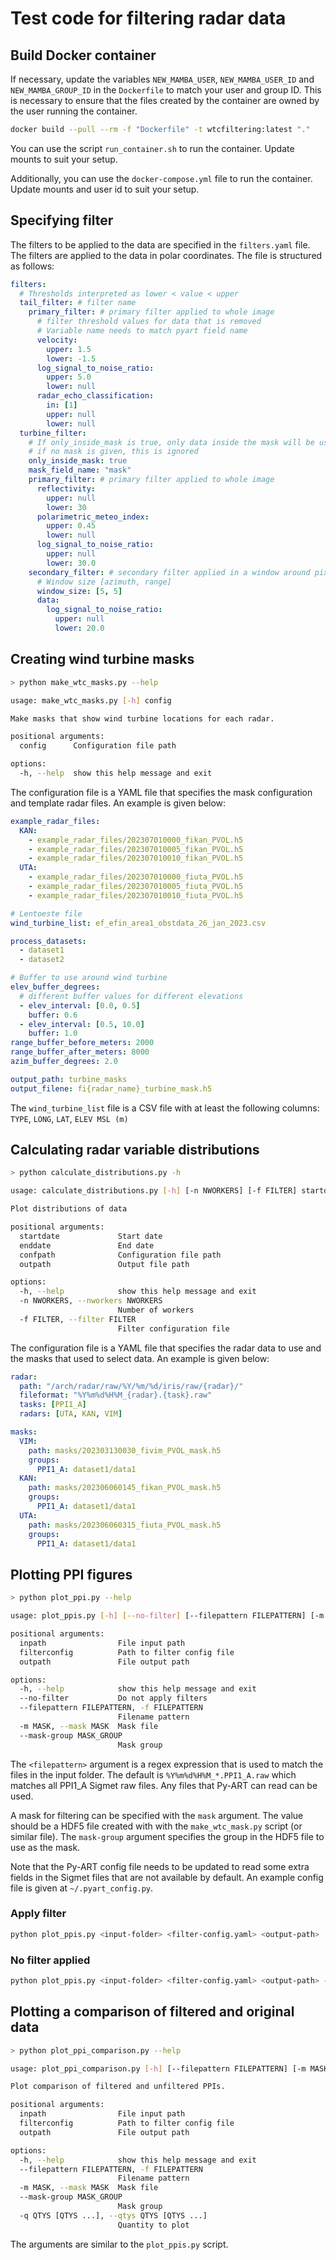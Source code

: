 # Test code for filtering radar data

## Build Docker container

If necessary, update the variables `NEW_MAMBA_USER`, `NEW_MAMBA_USER_ID` and `NEW_MAMBA_GROUP_ID` in the `Dockerfile` to match your user and group ID. This is necessary to ensure that the files created by the container are owned by the user running the container.

```bash
docker build --pull --rm -f "Dockerfile" -t wtcfiltering:latest "."
```

You can use the script `run_container.sh` to run the container. Update mounts to suit your setup.

Additionally, you can use the `docker-compose.yml` file to run the container. Update mounts and user id to suit your setup.

## Specifying filter

The filters to be applied to the data are specified in the `filters.yaml` file. The filters are applied to the data in polar coordinates. The file is structured as follows:

```yaml
filters:
  # Thresholds interpreted as lower < value < upper
  tail_filter: # filter name
    primary_filter: # primary filter applied to whole image
      # filter threshold values for data that is removed
      # Variable name needs to match pyart field name
      velocity:
        upper: 1.5
        lower: -1.5
      log_signal_to_noise_ratio:
        upper: 5.0
        lower: null
      radar_echo_classification:
        in: [1]
        upper: null
        lower: null
  turbine_filter:
    # If only_inside_mask is true, only data inside the mask will be used
    # if no mask is given, this is ignored
    only_inside_mask: true
    mask_field_name: "mask"
    primary_filter: # primary filter applied to whole image
      reflectivity:
        upper: null
        lower: 30
      polarimetric_meteo_index:
        upper: 0.45
        lower: null
      log_signal_to_noise_ratio:
        upper: null
        lower: 30.0
    secondary_filter: # secondary filter applied in a window around pixels removed by primary filter
      # Window size [azimuth, range]
      window_size: [5, 5]
      data:
        log_signal_to_noise_ratio:
          upper: null
          lower: 20.0
```

## Creating wind turbine masks

```bash
> python make_wtc_masks.py --help

usage: make_wtc_masks.py [-h] config

Make masks that show wind turbine locations for each radar.

positional arguments:
  config      Configuration file path

options:
  -h, --help  show this help message and exit

```

The configuration file is a YAML file that specifies the mask configuration and template radar files. An example is given below:

```yaml
example_radar_files:
  KAN:
    - example_radar_files/202307010000_fikan_PVOL.h5
    - example_radar_files/202307010005_fikan_PVOL.h5
    - example_radar_files/202307010010_fikan_PVOL.h5
  UTA:
    - example_radar_files/202307010000_fiuta_PVOL.h5
    - example_radar_files/202307010005_fiuta_PVOL.h5
    - example_radar_files/202307010010_fiuta_PVOL.h5

# Lentoeste file
wind_turbine_list: ef_efin_area1_obstdata_26_jan_2023.csv

process_datasets:
  - dataset1
  - dataset2

# Buffer to use around wind turbine
elev_buffer_degrees:
  # different buffer values for different elevations
  - elev_interval: [0.0, 0.5]
    buffer: 0.6
  - elev_interval: [0.5, 10.0]
    buffer: 1.0
range_buffer_before_meters: 2000
range_buffer_after_meters: 8000
azim_buffer_degrees: 2.0

output_path: turbine_masks
output_filene: fi{radar_name}_turbine_mask.h5
```

The `wind_turbine_list` file is a CSV file with at least the following columns: `TYPE`, `LONG`, `LAT`, `ELEV MSL (m)`

## Calculating radar variable distributions

```bash
> python calculate_distributions.py -h

usage: calculate_distributions.py [-h] [-n NWORKERS] [-f FILTER] startdate enddate confpath outpath

Plot distributions of data

positional arguments:
  startdate             Start date
  enddate               End date
  confpath              Configuration file path
  outpath               Output file path

options:
  -h, --help            show this help message and exit
  -n NWORKERS, --nworkers NWORKERS
                        Number of workers
  -f FILTER, --filter FILTER
                        Filter configuration file

```

The configuration file is a YAML file that specifies the radar data to use and the masks that used to select data. An example is given below:

```yaml
radar:
  path: "/arch/radar/raw/%Y/%m/%d/iris/raw/{radar}/"
  fileformat: "%Y%m%d%H%M_{radar}.{task}.raw"
  tasks: [PPI1_A]
  radars: [UTA, KAN, VIM]

masks:
  VIM:
    path: masks/202303130030_fivim_PVOL_mask.h5
    groups:
      PPI1_A: dataset1/data1
  KAN:
    path: masks/202306060145_fikan_PVOL_mask.h5
    groups:
      PPI1_A: dataset1/data1
  UTA:
    path: masks/202306060315_fiuta_PVOL_mask.h5
    groups:
      PPI1_A: dataset1/data1
```

## Plotting PPI figures

```bash
> python plot_ppi.py --help

usage: plot_ppis.py [-h] [--no-filter] [--filepattern FILEPATTERN] [-m MASK] [--mask-group MASK_GROUP] inpath filterconfig outpath

positional arguments:
  inpath                File input path
  filterconfig          Path to filter config file
  outpath               File output path

options:
  -h, --help            show this help message and exit
  --no-filter           Do not apply filters
  --filepattern FILEPATTERN, -f FILEPATTERN
                        Filename pattern
  -m MASK, --mask MASK  Mask file
  --mask-group MASK_GROUP
                        Mask group

```

The `<filepattern>` argument is a regex expression that is used to match the files in the input folder. The default is `%Y%m%d%H%M_*.PPI1_A.raw` which matches all PPI1_A Sigmet raw files. Any files that Py-ART can read can be used.

A mask for filtering can be specified with the `mask` argument. The value should be a HDF5 file created with with the `make_wtc_mask.py` script (or similar file). The `mask-group` argument specifies the group in the HDF5 file to use as the mask.

Note that the Py-ART config file needs to be updated to read some extra fields in the Sigmet files that are not available by default. An example config file is given at `~/.pyart_config.py`.

### Apply filter

```bash
python plot_ppis.py <input-folder> <filter-config.yaml> <output-path>
```

### No filter applied

```bash
python plot_ppis.py <input-folder> <filter-config.yaml> <output-path> --no-filter
```

## Plotting a comparison of filtered and original data

```bash
> python plot_ppi_comparison.py --help

usage: plot_ppi_comparison.py [-h] [--filepattern FILEPATTERN] [-m MASK] [--mask-group MASK_GROUP] [-q QTYS [QTYS ...]] inpath filterconfig outpath

Plot comparison of filtered and unfiltered PPIs.

positional arguments:
  inpath                File input path
  filterconfig          Path to filter config file
  outpath               File output path

options:
  -h, --help            show this help message and exit
  --filepattern FILEPATTERN, -f FILEPATTERN
                        Filename pattern
  -m MASK, --mask MASK  Mask file
  --mask-group MASK_GROUP
                        Mask group
  -q QTYS [QTYS ...], --qtys QTYS [QTYS ...]
                        Quantity to plot
```

The arguments are similar to the `plot_ppis.py` script.
